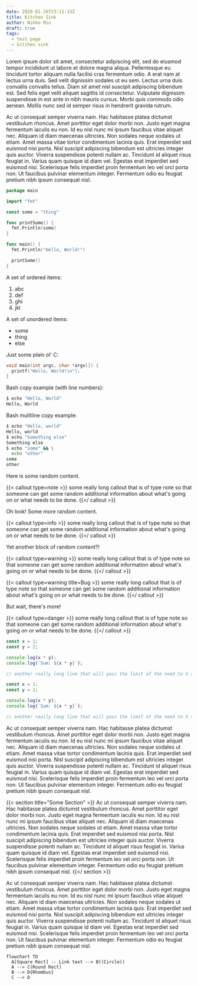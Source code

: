 ```yaml
---
date: 2020-01-26T23:11:13Z
title: Kitchen Sink
author: Nikko Miu
draft: true
tags:
  - test page
  - kitchen sink
---
```


Lorem ipsum dolor sit amet, consectetur adipiscing elit, sed do eiusmod tempor
incididunt ut labore et dolore magna aliqua. Pellentesque eu tincidunt tortor
aliquam nulla facilisi cras fermentum odio. A erat nam at lectus urna duis.
Sed velit dignissim sodales ut eu sem. Lectus urna duis convallis convallis
tellus. Diam sit amet nisl suscipit adipiscing bibendum est. Sed felis eget
velit aliquet sagittis id consectetur. Vulputate dignissim suspendisse in est
ante in nibh mauris cursus. Morbi quis commodo odio aenean. Mollis nunc sed id
semper risus in hendrerit gravida rutrum.

<!--more-->

Ac ut consequat semper viverra nam. Hac habitasse platea dictumst vestibulum
rhoncus. Amet porttitor eget dolor morbi non. Justo eget magna fermentum
iaculis eu non. Id eu nisl nunc mi ipsum faucibus vitae aliquet nec. Aliquam
id diam maecenas ultricies. Non sodales neque sodales ut etiam. Amet massa
vitae tortor condimentum lacinia quis. Erat imperdiet sed euismod nisi porta.
Nisl suscipit adipiscing bibendum est ultricies integer quis auctor. Viverra
suspendisse potenti nullam ac. Tincidunt id aliquet risus feugiat in. Varius
quam quisque id diam vel. Egestas erat imperdiet sed euismod nisi. Scelerisque
felis imperdiet proin fermentum leo vel orci porta non. Ut faucibus pulvinar
elementum integer. Fermentum odio eu feugiat pretium nibh ipsum consequat nisl.

```go {linenos=table,hl_lines="3 7-9",linenostart=6}
package main

import "fmt"

const some = "thing"

func printSome() {
  fmt.Println(some)
}

func main() {
  fmt.Println("Hello, World!")

  printSome()
}
```

A set of ordered items:

1. abc
2. def
3. ghi
4. jkl

A set of unordered items:

- some
- thing
- else

Just some plain ol' C:

```c
void main(int argc, char *argv[]) {
  printf("Hello, World!\n");
}
```

Bash copy example (with line numbers):

```bash {linenos=table}
$ echo "Hello, World"
Hello, World
```

Bash mulitline copy example:

```bash
$ echo "Hello, world"
Hello, world
$ echo "Something else"
Something else
$ echo "some" && \
  echo "other"
some
other
```

Here is some random content.

{{< callout type=note >}}
some really long callout that is of type note so that someone can get some random additional information about what's
going on or what needs to be done.
{{</ callout >}}

Oh look! Some more random content.

{{< callout type=info >}}
some really long callout that is of type note so that someone can get some random additional information about what's
going on or what needs to be done.
{{</ callout >}}

Yet another block of random content?!

{{< callout type=warning >}}
some really long callout that is of type note so that someone can get some random additional information about what's
going on or what needs to be done.
{{</ callout >}}

{{< callout type=warning title=Bug >}}
some really long callout that is of type note so that someone can get some random additional information about what's
going on or what needs to be done.
{{</ callout >}}

But wait, there's more!

{{< callout type=danger >}}
some really long callout that is of type note so that someone can get some random additional information about what's
going on or what needs to be done.
{{</ callout >}}

```js {add_lines="4",rem_lines="5"}
const x = 1;
const y = 2;

console.log(x * y);
console.log(`Sum: ${x * y}`);

// another really long line that will pass the limit of the need to h scroll
```

```js {linenos=table,add_lines="4",rem_lines="5"}
const x = 1;
const y = 2;

console.log(x * y);
console.log(`Sum: ${x * y}`);

// another really long line that will pass the limit of the need to h scroll
```

Ac ut consequat semper viverra nam. Hac habitasse platea dictumst vestibulum
rhoncus. Amet porttitor eget dolor morbi non. Justo eget magna fermentum
iaculis eu non. Id eu nisl nunc mi ipsum faucibus vitae aliquet nec. Aliquam
id diam maecenas ultricies. Non sodales neque sodales ut etiam. Amet massa
vitae tortor condimentum lacinia quis. Erat imperdiet sed euismod nisi porta.
Nisl suscipit adipiscing bibendum est ultricies integer quis auctor. Viverra
suspendisse potenti nullam ac. Tincidunt id aliquet risus feugiat in. Varius
quam quisque id diam vel. Egestas erat imperdiet sed euismod nisi. Scelerisque
felis imperdiet proin fermentum leo vel orci porta non. Ut faucibus pulvinar
elementum integer. Fermentum odio eu feugiat pretium nibh ipsum consequat nisl.

{{< section title="Some Section" >}}
Ac ut consequat semper viverra nam. Hac habitasse platea dictumst vestibulum
rhoncus. Amet porttitor eget dolor morbi non. Justo eget magna fermentum
iaculis eu non. Id eu nisl nunc mi ipsum faucibus vitae aliquet nec. Aliquam
id diam maecenas ultricies. Non sodales neque sodales ut etiam. Amet massa
vitae tortor condimentum lacinia quis. Erat imperdiet sed euismod nisi porta.
Nisl suscipit adipiscing bibendum est ultricies integer quis auctor. Viverra
suspendisse potenti nullam ac. Tincidunt id aliquet risus feugiat in. Varius
quam quisque id diam vel. Egestas erat imperdiet sed euismod nisi. Scelerisque
felis imperdiet proin fermentum leo vel orci porta non. Ut faucibus pulvinar
elementum integer. Fermentum odio eu feugiat pretium nibh ipsum consequat nisl.
{{</ section >}}

Ac ut consequat semper viverra nam. Hac habitasse platea dictumst vestibulum
rhoncus. Amet porttitor eget dolor morbi non. Justo eget magna fermentum
iaculis eu non. Id eu nisl nunc mi ipsum faucibus vitae aliquet nec. Aliquam
id diam maecenas ultricies. Non sodales neque sodales ut etiam. Amet massa
vitae tortor condimentum lacinia quis. Erat imperdiet sed euismod nisi porta.
Nisl suscipit adipiscing bibendum est ultricies integer quis auctor. Viverra
suspendisse potenti nullam ac. Tincidunt id aliquet risus feugiat in. Varius
quam quisque id diam vel. Egestas erat imperdiet sed euismod nisi. Scelerisque
felis imperdiet proin fermentum leo vel orci porta non. Ut faucibus pulvinar
elementum integer. Fermentum odio eu feugiat pretium nibh ipsum consequat nisl.

```mermaid
flowchart TD
  A[Square Rect] -- Link text --> B((Circle))
  A --> C(Round Rect)
  B --> D{Rhombus}
  C --> D
```
